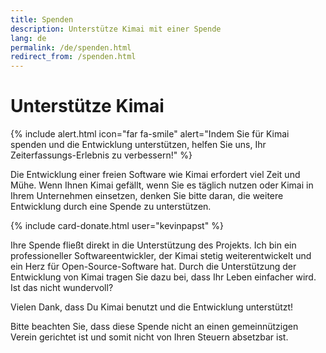 ```yaml
---
title: Spenden
description: Unterstütze Kimai mit einer Spende
lang: de
permalink: /de/spenden.html
redirect_from: /spenden.html
---
```


# Unterstütze Kimai

{% include alert.html icon="far fa-smile" alert="Indem Sie für Kimai spenden und die Entwicklung unterstützen, helfen Sie uns, Ihr Zeiterfassungs-Erlebnis zu verbessern!" %}

Die Entwicklung einer freien Software wie Kimai erfordert viel Zeit und Mühe.
Wenn Ihnen Kimai gefällt, wenn Sie es täglich nutzen oder Kimai in Ihrem Unternehmen einsetzen, denken Sie bitte daran, die weitere Entwicklung durch eine Spende zu unterstützen.

{% include card-donate.html user="kevinpapst" %}

Ihre Spende fließt direkt in die Unterstützung des Projekts. Ich bin ein professioneller Softwareentwickler, der Kimai stetig weiterentwickelt und ein Herz für Open-Source-Software hat.
Durch die Unterstützung der Entwicklung von Kimai tragen Sie dazu bei, dass Ihr Leben einfacher wird. Ist das nicht wundervoll?

Vielen Dank, dass Du Kimai benutzt und die Entwicklung unterstützt!

Bitte beachten Sie, dass diese Spende nicht an einen gemeinnützigen Verein gerichtet ist und somit nicht von Ihren Steuern absetzbar ist.
